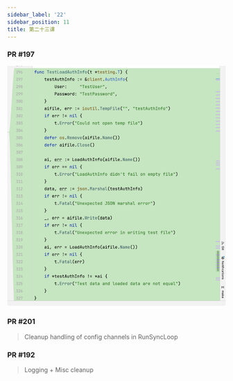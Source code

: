 ```yaml
---
sidebar_label: '22'
sidebar_position: 11
title: 第二十三课
---
```


### PR #197

![](https://raw.githubusercontent.com/mouuii/picture/master/%E6%88%AA%E5%B1%8F2023-05-09%20%E4%B8%8B%E5%8D%8810.08.34.png)

### PR #201
> Cleanup handling of config channels in RunSyncLoop

### PR #192
> Logging + Misc cleanup
